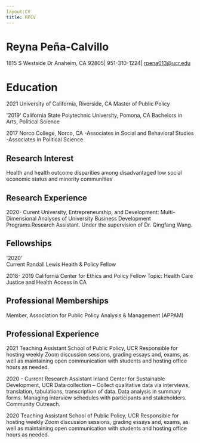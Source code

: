 ```yaml
---
layout:CV
title: RPCV
---
```


# Reyna Peña-Calvillo 
1815 S Westside Dr Anaheim, CA 92805| 951-310-1224| rpena013@ucr.edu

# Education 

2021 University of California, Riverside, CA
Master of Public Policy

'2019' California State Polytechnic University, Pomona, CA 
Bachelors in Arts, Political Science 

2017	Norco College, Norco, CA 
-Associates in Social and Behavioral Studies 
-Associates in Political Science 

## Research Interest 

Health and health outcome disparities among disadvantaged low social economic status and minority communities

## Research Experience 

2020- Curent University, Entrepreneurship, and Development: Multi-Dimensional Analyses of University Business Development Programs.Research Assistant. Under the supervision of Dr. Qingfang Wang.

## Fellowships 

'2020' 	
Current Randall Lewis Health & Policy Fellow 
 	

2018- 2019	California Center for Ethics and Policy Fellow 
Topic: Health Care Justice and Health Access in CA	

## Professional Memberships

Member, Association for Public Policy Analysis & Management (APPAM)  

## Professional Experience 

2021	 Teaching Assistant 
School of Public Policy, UCR
Responsible for hosting weekly Zoom discussion sessions, grading essays and, exams, as well as maintaining open communication with students and hosting office hours as needed. 

2020 - Current 	  Research Assistant 
Inland Center for Sustainable Development, UCR
Data collection – Collect qualitative data via interviews, translation, tabulations, transcription of data. Data analysis in summary forms. Managing interview schedules with participants and stakeholders. Community Outreach. 

2020  Teaching Assistant
School of Public Policy, UCR
Responsible for hosting weekly Zoom discussion sessions, grading essays and, exams, as well as maintaining open communication with students and hosting office hours as needed. 




